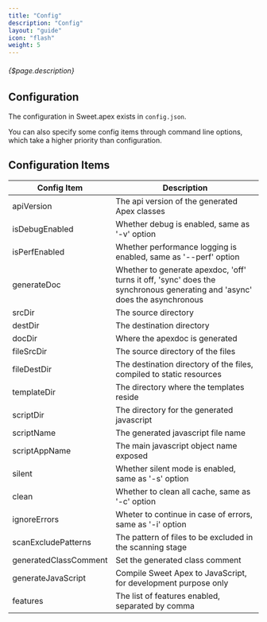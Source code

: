 ```yaml
---
title: "Config"
description: "Config"
layout: "guide"
icon: "flash"
weight: 5
---
```


###### {$page.description}

<article id="1">

## Configuration

The configuration in Sweet.apex exists in `config.json`.

You can also specify some config items through command line options, which take a higher priority than configuration.

</article>

<article id="2">

## Configuration Items

| Config Item | Description |
| ----------- | ----------- |
| apiVersion | The api version of the generated Apex classes |
| isDebugEnabled | Whether debug is enabled, same as '-v' option |
| isPerfEnabled | Whether performance logging is enabled, same as '--perf' option |
| generateDoc | Whether to generate apexdoc, 'off' turns it off, 'sync' does the synchronous generating and 'async' does the asynchronous |
| srcDir | The source directory |
| destDir | The destination directory |
| docDir | Where the apexdoc is generated |
| fileSrcDir | The source directory of the files |
| fileDestDir | The destination directory of the files, compiled to static resources |
| templateDir | The directory where the templates reside |
| scriptDir | The directory for the generated javascript |
| scriptName | The generated javascript file name |
| scriptAppName | The main javascript object name exposed |
| silent | Whether silent mode is enabled, same as '-s' option |
| clean | Whether to clean all cache, same as '-c' option |
| ignoreErrors | Wheter to continue in case of errors, same as '-i' option |
| scanExcludePatterns | The pattern of files to be excluded in the scanning stage |
| generatedClassComment | Set the generated class comment |
| generateJavaScript | Compile Sweet Apex to JavaScript, for development purpose only |
| features | The list of features enabled, separated by comma |

</article>
